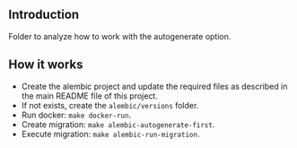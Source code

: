 ## Introduction

Folder to analyze how to work with the autogenerate option.

## How it works

- Create the alembic project and update the required files as described in the main README file of this project.
- If not exists, create the `alembic/versions` folder.
- Run docker: `make docker-run`.
- Create migration: `make alembic-autogenerate-first`.
- Execute migration: `make alembic-run-migration`.
